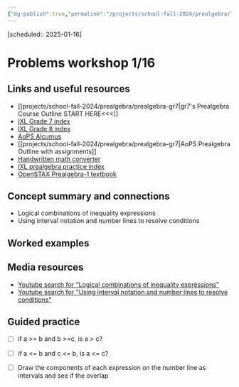 ```yaml
---
{"dg-publish":true,"permalink":"/projects/school-fall-2024/prealgebra/lessons/problems-workshop-01-16/"}
---
```



[scheduled:: 2025-01-16] 

#  Problems workshop 1/16

## Links and useful resources 

- [[projects/school-fall-2024/prealgebra/prealgebra-gr7\|gr7's Prealgebra Course Outline START HERE<<<]]
- [IXL Grade 7 index](https://www.ixl.com/math/grade-7)
- [IXL Grade 8 index](https://www.ixl.com/math/grade-8)
- [AoPS Alcumus](https://artofproblemsolving.com/teacher/students)
- [[projects/school-fall-2024/prealgebra/prealgebra-gr7\|AoPS Prealgebra Outline with assignments]]
- [Handwritten math converter](https://webdemo.myscript.com/views/math/index.html#)
- [IXL prealgebra practice index](https://www.ixl.com/math/grade-7)
- [OpenSTAX Prealgebra-1 textbook](https://openstax.org/books/prealgebra-2e/pages/1-introduction)



## Concept summary and connections


- Logical combinations of inequality expressions 
- Using interval notation and number lines to resolve conditions 

## Worked examples



## Media resources

- [Youtube search for "Logical combinations of inequality expressions"](https://www.youtube.com/results?search_query=Logical%20combinations%20of%20inequality%20expressions)  
- [Youtube search for "Using interval notation and number lines to resolve conditions"](https://www.youtube.com/results?search_query=Using%20interval%20notation%20and%20number%20lines%20to%20resolve%20conditions)  

## Guided practice


- [ ] if a >= b and b >=c, is a > c?  
- [ ] if a <= b and c <= b, is a <= c?  
- [ ] Draw the components of each expression on the number line as intervals and see if the overlap  

